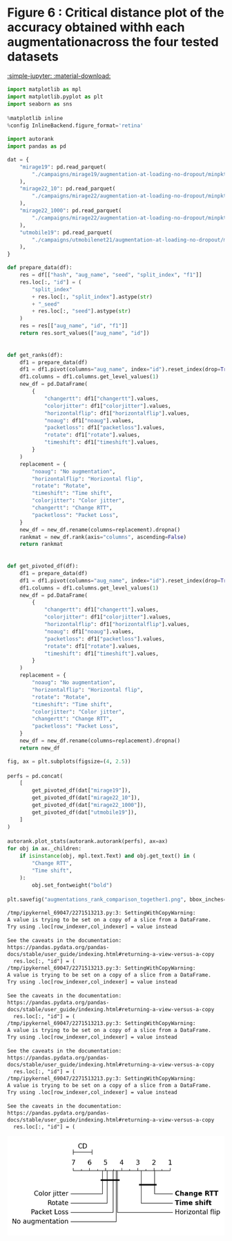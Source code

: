 # Figure 6 : Critical distance plot of the accuracy obtained withh each augmentationacross the four tested datasets

[:simple-jupyter: :material-download:](../../paper_tables_and_figures/figur6_augmentations_comparison_across_datasets/figure6_augmentations_comparison_across_datasets.ipynb)


```python
import matplotlib as mpl
import matplotlib.pyplot as plt
import seaborn as sns

%matplotlib inline
%config InlineBackend.figure_format='retina'
```


```python
import autorank
import pandas as pd
```


```python
dat = {
    "mirage19": pd.read_parquet(
        "./campaigns/mirage19/augmentation-at-loading-no-dropout/minpkts10/campaign_summary/augment-at-loading/runsinfo_flowpic_dim_32.parquet"
    ),
    "mirage22_10": pd.read_parquet(
        "./campaigns/mirage22/augmentation-at-loading-no-dropout/minpkts10/campaign_summary/augment-at-loading/runsinfo_flowpic_dim_32.parquet"
    ),
    "mirage22_1000": pd.read_parquet(
        "./campaigns/mirage22/augmentation-at-loading-no-dropout/minpkts1000/campaign_summary/augment-at-loading/runsinfo_flowpic_dim_32.parquet"
    ),
    "utmobile19": pd.read_parquet(
        "./campaigns/utmobilenet21/augmentation-at-loading-no-dropout/minpkts10/campaign_summary/augment-at-loading/runsinfo_flowpic_dim_32.parquet"
    ),
}
```


```python
def prepare_data(df):
    res = df[["hash", "aug_name", "seed", "split_index", "f1"]]
    res.loc[:, "id"] = (
        "split_index"
        + res.loc[:, "split_index"].astype(str)
        + "_seed"
        + res.loc[:, "seed"].astype(str)
    )
    res = res[["aug_name", "id", "f1"]]
    return res.sort_values(["aug_name", "id"])


def get_ranks(df):
    df1 = prepare_data(df)
    df1 = df1.pivot(columns="aug_name", index="id").reset_index(drop=True)
    df1.columns = df1.columns.get_level_values(1)
    new_df = pd.DataFrame(
        {
            "changertt": df1["changertt"].values,
            "colorjitter": df1["colorjitter"].values,
            "horizontalflip": df1["horizontalflip"].values,
            "noaug": df1["noaug"].values,
            "packetloss": df1["packetloss"].values,
            "rotate": df1["rotate"].values,
            "timeshift": df1["timeshift"].values,
        }
    )
    replacement = {
        "noaug": "No augmentation",
        "horizontalflip": "Horizontal flip",
        "rotate": "Rotate",
        "timeshift": "Time shift",
        "colorjitter": "Color jitter",
        "changertt": "Change RTT",
        "packetloss": "Packet Loss",
    }
    new_df = new_df.rename(columns=replacement).dropna()
    rankmat = new_df.rank(axis="columns", ascending=False)
    return rankmat


def get_pivoted_df(df):
    df1 = prepare_data(df)
    df1 = df1.pivot(columns="aug_name", index="id").reset_index(drop=True)
    df1.columns = df1.columns.get_level_values(1)
    new_df = pd.DataFrame(
        {
            "changertt": df1["changertt"].values,
            "colorjitter": df1["colorjitter"].values,
            "horizontalflip": df1["horizontalflip"].values,
            "noaug": df1["noaug"].values,
            "packetloss": df1["packetloss"].values,
            "rotate": df1["rotate"].values,
            "timeshift": df1["timeshift"].values,
        }
    )
    replacement = {
        "noaug": "No augmentation",
        "horizontalflip": "Horizontal flip",
        "rotate": "Rotate",
        "timeshift": "Time shift",
        "colorjitter": "Color jitter",
        "changertt": "Change RTT",
        "packetloss": "Packet Loss",
    }
    new_df = new_df.rename(columns=replacement).dropna()
    return new_df
```


```python
fig, ax = plt.subplots(figsize=(4, 2.5))

perfs = pd.concat(
    [
        get_pivoted_df(dat["mirage19"]),
        get_pivoted_df(dat["mirage22_10"]),
        get_pivoted_df(dat["mirage22_1000"]),
        get_pivoted_df(dat["utmobile19"]),
    ]
)

autorank.plot_stats(autorank.autorank(perfs), ax=ax)
for obj in ax._children:
    if isinstance(obj, mpl.text.Text) and obj.get_text() in (
        "Change RTT",
        "Time shift",
    ):
        obj.set_fontweight("bold")

plt.savefig("augmentations_rank_comparison_together1.png", bbox_inches="tight", dpi=300)
```

    /tmp/ipykernel_69047/2271513213.py:3: SettingWithCopyWarning: 
    A value is trying to be set on a copy of a slice from a DataFrame.
    Try using .loc[row_indexer,col_indexer] = value instead
    
    See the caveats in the documentation: https://pandas.pydata.org/pandas-docs/stable/user_guide/indexing.html#returning-a-view-versus-a-copy
      res.loc[:, "id"] = (
    /tmp/ipykernel_69047/2271513213.py:3: SettingWithCopyWarning: 
    A value is trying to be set on a copy of a slice from a DataFrame.
    Try using .loc[row_indexer,col_indexer] = value instead
    
    See the caveats in the documentation: https://pandas.pydata.org/pandas-docs/stable/user_guide/indexing.html#returning-a-view-versus-a-copy
      res.loc[:, "id"] = (
    /tmp/ipykernel_69047/2271513213.py:3: SettingWithCopyWarning: 
    A value is trying to be set on a copy of a slice from a DataFrame.
    Try using .loc[row_indexer,col_indexer] = value instead
    
    See the caveats in the documentation: https://pandas.pydata.org/pandas-docs/stable/user_guide/indexing.html#returning-a-view-versus-a-copy
      res.loc[:, "id"] = (
    /tmp/ipykernel_69047/2271513213.py:3: SettingWithCopyWarning: 
    A value is trying to be set on a copy of a slice from a DataFrame.
    Try using .loc[row_indexer,col_indexer] = value instead
    
    See the caveats in the documentation: https://pandas.pydata.org/pandas-docs/stable/user_guide/indexing.html#returning-a-view-versus-a-copy
      res.loc[:, "id"] = (



    
![png](figure6_augmentations_comparison_across_datasets_critical_distance_files/figure6_augmentations_comparison_across_datasets_critical_distance_6_1.png)
    

